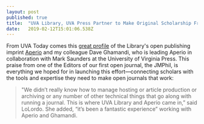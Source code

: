 ```yaml
---
layout: post 
published: true
title:  "UVA Library, UVA Press Partner to Make Original Scholarship Freely Available" 
date:   2019-02-12T15:01:06.538Z 
---
```


From UVA Today comes this [great profile](https://news.virginia.edu/content/uva-library-uva-press-partner-make-original-scholarship-freely-available) of the Library's open publishing imprint [Aperio](http://aperio.press) and my colleague Dave Ghamandi, who is leading Aperio in collaboration with Mark Saunders at the University of Virginia Press. This praise from one of the Editors of our first open journal, the JMPhil, is everything we hoped for in launching this effort—connecting scholars with the tools and expertise they need to make open journals that work:
  
> "We didn’t really know how to manage hosting or article production or archiving or any number of other technical things that go along with running a journal. This is where UVA Library and Aperio came in,” said LoLordo. She added, “it’s been a fantastic experience” working with Aperio and Ghamandi. 

